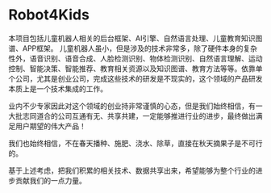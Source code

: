 # Robot4Kids
本项目包括儿童机器人相关的后台框架、AI引擎、自然语言处理、儿童教育知识图谱、APP框架。
儿童机器人虽小，但是涉及的技术非常多，除了硬件本身的复杂性外，语音识别、语音合成、人脸检测识别、物体检测识别、自然语言理解、运动控制、智能决策、智能推荐、教育相关资源以及知识图谱、教育方法等等。依靠单个公司，尤其是创业公司，完成这些技术的研发是不现实的，这个领域的产品研发本质上是一个技术集成的工作。

业内不少专家因此对这个领域的创业持非常谨慎的心态，但是我们始终相信，有一大批志同道合的公司互通有无、共享共建，一定能够推进行业的进步，最终做出满足用户期望的伟大产品！

我们也始终相信，不在春天播种、施肥、浇水、除草，直接在秋天摘果子是不可行的。

基于上述考虑，把我们积累的相关技术、数据共享出来，希望能够为整个行业的进步贡献我们的一点力量。
